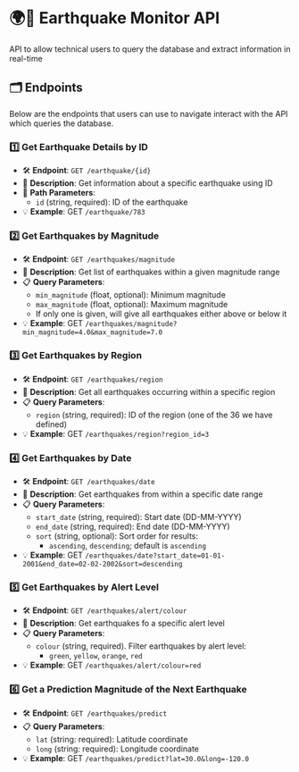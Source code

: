# 🌍📡 Earthquake Monitor API
API to allow technical users to query the database and extract information in real-time
## 🗂️ Endpoints
 Below are the endpoints that users can use to navigate interact with the API which queries the database.

### 1️⃣ Get Earthquake Details by ID
- 🛠️ **Endpoint**: `GET /earthquake/{id}`
- 📄 **Description**: Get information about a specific earthquake using ID
- 🔗 **Path Parameters**:
  - `id` (string, required): ID of the earthquake
- 💡 **Example**: GET `/earthquake/783`


### 2️⃣ Get Earthquakes by Magnitude
- 🛠️ **Endpoint**: `GET /earthquakes/magnitude`
- 📄 **Description**: Get list of earthquakes within a given magnitude range
- 📋 **Query Parameters**:
  - `min_magnitude` (float, optional): Minimum magnitude 
  - `max_magnitude` (float, optional): Maximum magnitude 
  - If only one is given, will give all earthquakes either above or below it
- 💡 **Example**: GET `/earthquakes/magnitude?min_magnitude=4.0&max_magnitude=7.0`


### 3️⃣ Get Earthquakes by Region
- 🛠️ **Endpoint**: `GET /earthquakes/region`
- 📄 **Description**: Get all earthquakes occurring within a specific region
- 📋 **Query Parameters**:
  - `region` (string, required): ID of the region (one of the 36 we have defined)
- 💡 **Example**: GET `/earthquakes/region?region_id=3`


### 4️⃣ Get Earthquakes by Date
- 🛠️ **Endpoint**: `GET /earthquakes/date`
- 📄 **Description**: Get earthquakes from within a specific date range
- 📋 **Query Parameters**:
  - `start_date` (string, required): Start date (DD-MM-YYYY)
  - `end_date` (string, required): End date (DD-MM-YYYY)
  - `sort` (string, optional): Sort order for results:
    - `ascending`, `descending`; default is `ascending`
- 💡 **Example**:
  GET `/earthquakes/date?start_date=01-01-2001&end_date=02-02-2002&sort=descending`

### 5️⃣ Get Earthquakes by Alert Level
- 🛠️ **Endpoint**: `GET /earthquakes/alert/colour`
- 📄 **Description**: Get earthquakes fo a specific alert level
- 📋 **Query Parameters**:
  - `colour` (string, required). Filter earthquakes by alert level: 
    - `green`, `yellow`, `orange`, `red`
- 💡 **Example**:
  GET `/earthquakes/alert/colour=red`

### 6️⃣ Get a Prediction Magnitude of the Next Earthquake
- 🛠️ **Endpoint**: `GET /earthquakes/predict`
- 📋 **Query Parameters**:
  - `lat` (string: required): Latitude coordinate
  - `long` (string: required): Longitude coordinate
- 💡 **Example**: 
  GET `/earthquakes/predict?lat=30.0&long=-120.0`
